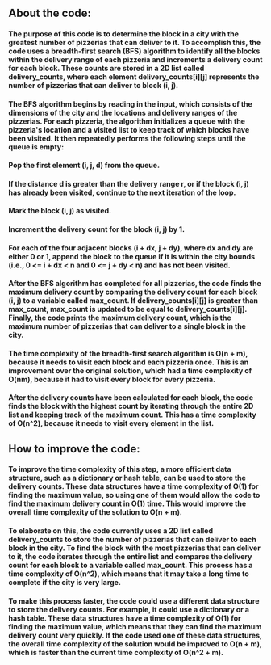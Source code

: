 ## About the code:
#### The purpose of this code is to determine the block in a city with the greatest number of pizzerias that can deliver to it. To accomplish this, the code uses a breadth-first search (BFS) algorithm to identify all the blocks within the delivery range of each pizzeria and increments a delivery count for each block. These counts are stored in a 2D list called delivery_counts, where each element delivery_counts[i][j] represents the number of pizzerias that can deliver to block (i, j).

#### The BFS algorithm begins by reading in the input, which consists of the dimensions of the city and the locations and delivery ranges of the pizzerias. For each pizzeria, the algorithm initializes a queue with the pizzeria's location and a visited list to keep track of which blocks have been visited. It then repeatedly performs the following steps until the queue is empty:

#### Pop the first element (i, j, d) from the queue.
#### If the distance d is greater than the delivery range r, or if the block (i, j) has already been visited, continue to the next iteration of the loop.
#### Mark the block (i, j) as visited.
#### Increment the delivery count for the block (i, j) by 1.
#### For each of the four adjacent blocks (i + dx, j + dy), where dx and dy are either 0 or 1, append the block to the queue if it is within the city bounds (i.e., 0 <= i + dx < n and 0 <= j + dy < n) and has not been visited.
#### After the BFS algorithm has completed for all pizzerias, the code finds the maximum delivery count by comparing the delivery count for each block (i, j) to a variable called max_count. If delivery_counts[i][j] is greater than max_count, max_count is updated to be equal to delivery_counts[i][j]. Finally, the code prints the maximum delivery count, which is the maximum number of pizzerias that can deliver to a single block in the city.

#### The time complexity of the breadth-first search algorithm is O(n + m), because it needs to visit each block and each pizzeria once. This is an improvement over the original solution, which had a time complexity of O(nm), because it had to visit every block for every pizzeria.

#### After the delivery counts have been calculated for each block, the code finds the block with the highest count by iterating through the entire 2D list and keeping track of the maximum count. This has a time complexity of O(n^2), because it needs to visit every element in the list.

## How to improve the code:
#### To improve the time complexity of this step, a more efficient data structure, such as a dictionary or hash table, can be used to store the delivery counts. These data structures have a time complexity of O(1) for finding the maximum value, so using one of them would allow the code to find the maximum delivery count in O(1) time. This would improve the overall time complexity of the solution to O(n + m).

#### To elaborate on this, the code currently uses a 2D list called delivery_counts to store the number of pizzerias that can deliver to each block in the city. To find the block with the most pizzerias that can deliver to it, the code iterates through the entire list and compares the delivery count for each block to a variable called max_count. This process has a time complexity of O(n^2), which means that it may take a long time to complete if the city is very large.

#### To make this process faster, the code could use a different data structure to store the delivery counts. For example, it could use a dictionary or a hash table. These data structures have a time complexity of O(1) for finding the maximum value, which means that they can find the maximum delivery count very quickly. If the code used one of these data structures, the overall time complexity of the solution would be improved to O(n + m), which is faster than the current time complexity of O(n^2 + m).
